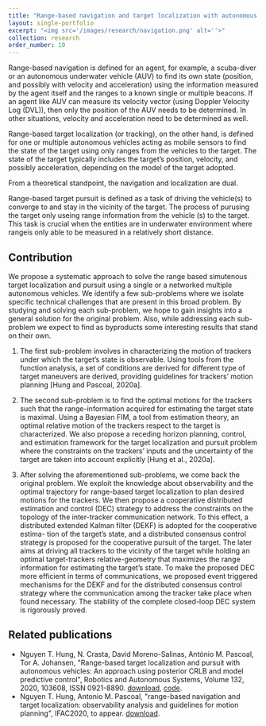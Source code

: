 ```yaml
---
title: "Range-based navigation and target localization with autonomous vehicles"
layout: single-portfolio
excerpt: "<img src='/images/research/navigation.png' alt=''>"
collection: research
order_number: 10
---
```


Range-based navigation is defined for an agent, for example, a scuba-diver or
an autonomous underwater vehicle (AUV) to find its own state (position, and possibly with velocity and acceleration) using
the information measured by the agent itself and the ranges to a known single or multiple
beacons. If an agent like AUV can measure its velocity vector (using
Doppler Velocity Log (DVL)), then only the position of the AUV needs to be determined.
In other situations, velocity and acceleration need to be determined as well.

Range-based target localization (or tracking), on the other hand, is defined for one or
multiple autonomous vehicles acting as mobile sensors to find the state of the target using only ranges from the vehicles to
the target. The state of the target typically includes the target’s position, velocity, and
possibly acceleration, depending on the model of the target adopted. 

From a theoretical standpoint, the navigation and localization are dual.   

Range-based target pursuit is defined as a task of driving the vehicle(s) to converge to and stay in the vicinity of the
target. The process of purusing the target only useing range information from the vehicle (s) to the target. This task is crucial when the entities are in underwater environment where rangeis only able to be measured in a relatively short distance.

## Contribution

We propose a systematic approach to solve the range based simutenous target localization and
pursuit using a single or a networked multiple autonomous vehicles. We identify a few sub-problems where we isolate
specific technical challenges that are present in this broad problem. By studying and solving each
sub-problem, we hope to gain insights into a general solution for the original problem.
Also, while addressing each sub-problem we expect to find as byproducts some interesting
results that stand on their own.

1. The first sub-problem involves in characterizing the motion of trackers under which
the target’s state is observable. Using tools from the function analysis, a set of
conditions are derived for different type of target maneuvers are derived, providing
guidelines for trackers’ motion planning [Hung and Pascoal, 2020a].

2. The second sub-problem is to find the optimal motions for the trackers such that
the range-information acquired for estimating the target state is maximal. Using
a Bayesian FIM, a tool from estimation theory, an optimal relative motion of the
trackers respect to the target is characterized. We also propose a receding horizon
planning, control, and estimation framework for the target localization and pursuit
problem where the constraints on the trackers’ inputs and the uncertainty of the
target are taken into account explicitly [Hung et al., 2020a].

3. After solving the aforementioned sub-problems, we come back the original problem. We exploit the knowledge about observability and the optimal trajectory for range-based target localization to plan desired motions for the trackers. We then propose a cooperative distributed estimation and control (DEC) strategy to address the constraints on the topology of the inter-tracker communication network. To this effect, a distributed extended Kalman filter (DEKF) is adopted for the cooperative estima-
tion of the target’s state, and a distributed consensus control strategy is proposed for the cooperative pursuit of the target. The later aims at driving all trackers to the vicinity of the target while holding an optimal target-trackers relative-geometry
that maximizes the range information for estimating the target’s state. To make the proposed DEC more efficient in terms of communications, we proposed event triggered mechanisms for the DEKF and for the distributed consensus control strategy where the communication among the tracker take place when found necessary. The stability of the complete closed-loop DEC system is rigorously proved.

## Related publications

- Nguyen T. Hung, N. Crasta, David Moreno-Salinas, António M. Pascoal, Tor A. Johansen,
"Range-based target localization and pursuit with autonomous vehicles: An approach using
posterior CRLB and model predictive control", Robotics and Autonomous Systems, Volume 132,
2020, 103608, ISSN 0921-8890. [download](https://www.sciencedirect.com/science/article/abs/pii/S0921889020304486), [code]().
- Nguyen T. Hung, Antonio M. Pascoal, "range-based navigation and target localization: observability analysis and guidelines for motion planning", IFAC2020, to appear. [download](https://www.dropbox.com/s/90u31vku7omcrbc/IFAC2020.pdf?dl=0).